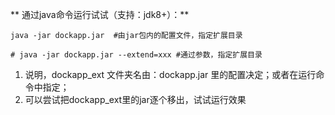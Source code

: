 ** 通过java命令运行试试（支持：jdk8+）：**

```
java -jar dockapp.jar  #由jar包内的配置文件，指定扩展目录

# java -jar dockapp.jar --extend=xxx #通过参数，指定扩展目录
```

1. 说明，dockapp_ext 文件夹名由：dockapp.jar 里的配置决定；或者在运行命令中指定；
2. 可以尝试把dockapp_ext里的jar逐个移出，试试运行效果
